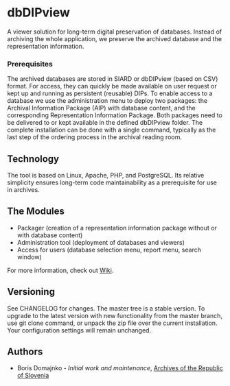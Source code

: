# dbDIPview

A viewer solution for long-term digital preservation of databases. Instead of archiving the whole application, we preserve the archived database and the representation information.

### Prerequisites
The archived databases are stored in SIARD or dbDIPview (based on CSV) format. For access, they can quickly be made available on user request or kept up and running as persistent (reusable) DIPs. To enable access to a database we use the administration menu to deploy two packages: the Archival Information Package (AIP) with database content, and the corresponding Representation Information Package. Both packages need to be delivered to or kept available in the defined dbDIPview folder. The complete installation can be done with a single command, typically as the last step of the ordering process in the archival reading room.

## Technology
The tool is based on Linux, Apache, PHP, and PostgreSQL. Its relative simplicity ensures long-term code maintainability as a prerequisite for use in archives.

## The Modules
* Packager (creation of a representation information package without or with database content)
* Administration tool (deployment of databases and viewers)
* Access for users (database selection menu, report menu, search window)

For more information, check out [Wiki](../../wiki).

## Versioning
See CHANGELOG for changes. The master tree is a stable version. To upgrade to the latest version with new functionality from the master branch, use git clone command, or unpack the zip file over the current installation. Your configuration settings will remain unchanged.

## Authors
* Boris Domajnko - *Initial work and maintenance*, [Archives of the Republic of Slovenia](http://www.arhiv.gov.si/en/)
